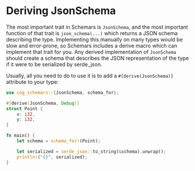 # Deriving JsonSchema

The most important trait in Schemars is `JsonSchema`, and the most important function of that trait is `json_schema(...)` which returns a JSON schema describing the type. Implementing this manually on many types would be slow and error-prone, so Schemars includes a derive macro which can implement that trait for you. Any derived implementation of `JsonSchema` should create a schema that describes the JSON representation of the type if it were to be serialized by serde_json.

Usually, all you need to do to use it is to add a `#[derive(JsonSchema)]` attribute to your type:

```rust
use cog_schemars::{JsonSchema, schema_for};

#[derive(JsonSchema, Debug)]
struct Point {
    x: i32,
    y: i32,
}

fn main() {
    let schema = schema_for!(Point);

    let serialized = serde_json::to_string(&schema).unwrap();
    println!("{}", serialized);
}
```

<!-- TODO:
show example output
requirements - when can/can't it be derived
generic params behaviour
-->
